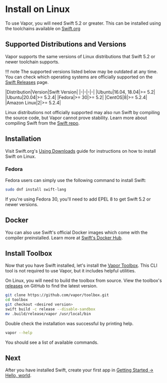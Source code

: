 # Install on Linux

To use Vapor, you will need Swift 5.2 or greater. This can be installed using the toolchains available on [Swift.org](https://swift.org/download/)

## Supported Distributions and Versions

Vapor supports the same versions of Linux distributions that Swift 5.2 or newer toolchain supports.

!!! note
    The supported versions listed below may be outdated at any time. You can check which operating systems are officially supported on the [Swift Releases](https://swift.org/download/#releases) page.

|Distribution|Version|Swift Version|
|-|-|-|-|
|Ubuntu|16.04, 18.04|>= 5.2|
|Ubuntu|20.04|>= 5.2.4|
|Fedora|>= 30|>= 5.2|
|CentOS|8|>= 5.2.4|
|Amazon Linux|2|>= 5.2.4|

Linux distributions not officially supported may also run Swift by compiling the source code, but Vapor cannot prove stability. Learn more about compiling Swift from the [Swift repo](https://github.com/apple/swift#getting-started).

## Installation

Visit Swift.org's [Using Downloads](https://swift.org/download/#using-downloads) guide for instructions on how to install Swift on Linux.

### Fedora

Fedora users can simply use the following command to install Swift:

```sh
sudo dnf install swift-lang
```

If you're using Fedora 30, you'll need to add EPEL 8 to get Swift 5.2 or newer versions. 

## Docker

You can also use Swift's official Docker images which come with the compiler preinstalled. Learn more at [Swift's Docker Hub](https://hub.docker.com/_/swift).

## Install Toolbox

Now that you have Swift installed, let's install the [Vapor Toolbox](https://github.com/vapor/toolbox). This CLI tool is not required to use Vapor, but it includes helpful utilities. 

On Linux, you will need to build the toolbox from source. View the toolbox's <a href="https://github.com/vapor/toolbox/releases" target="_blank">releases</a> on GitHub to find the latest version.

```sh
git clone https://github.com/vapor/toolbox.git
cd toolbox
git checkout <desired version>
swift build -c release --disable-sandbox
mv .build/release/vapor /usr/local/bin
```

Double check the installation was successful by printing help.

```sh
vapor --help
```

You should see a list of available commands.

## Next

After you have installed Swift, create your first app in [Getting Started &rarr; Hello, world](../hello-world.md).
